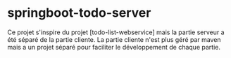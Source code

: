 # springboot-todo-server

Ce projet s'inspire du projet [todo-list-webservice] mais la partie serveur a été séparé de la partie cliente.
La partie cliente n'est plus géré par maven mais a un projet séparé pour faciliter le développement de chaque partie.

